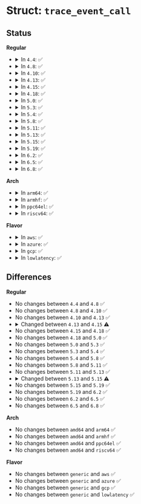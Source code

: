 # Struct: <code>trace_event_call</code>

## Status
<b>Regular</b>
<ul>
<li>
<details>
<summary>In <code>4.4</code>: ✅</summary>

```c
struct trace_event_call {
    struct list_head list;
    struct trace_event_class *class;
    char *name;
    struct tracepoint *tp;
    struct trace_event event;
    char *print_fmt;
    struct event_filter *filter;
    void *mod;
    void *data;
    int flags;
    int perf_refcount;
    struct hlist_head *perf_events;
    struct bpf_prog *prog;
    int (*perf_perm)(struct trace_event_call *, struct perf_event *);
};
```
</details>
</li>
<li>
<details>
<summary>In <code>4.8</code>: ✅</summary>

```c
struct trace_event_call {
    struct list_head list;
    struct trace_event_class *class;
    char *name;
    struct tracepoint *tp;
    struct trace_event event;
    char *print_fmt;
    struct event_filter *filter;
    void *mod;
    void *data;
    int flags;
    int perf_refcount;
    struct hlist_head *perf_events;
    struct bpf_prog *prog;
    int (*perf_perm)(struct trace_event_call *, struct perf_event *);
};
```
</details>
</li>
<li>
<details>
<summary>In <code>4.10</code>: ✅</summary>

```c
struct trace_event_call {
    struct list_head list;
    struct trace_event_class *class;
    char *name;
    struct tracepoint *tp;
    struct trace_event event;
    char *print_fmt;
    struct event_filter *filter;
    void *mod;
    void *data;
    int flags;
    int perf_refcount;
    struct hlist_head *perf_events;
    struct bpf_prog *prog;
    int (*perf_perm)(struct trace_event_call *, struct perf_event *);
};
```
</details>
</li>
<li>
<details>
<summary>In <code>4.13</code>: ✅</summary>

```c
struct trace_event_call {
    struct list_head list;
    struct trace_event_class *class;
    char *name;
    struct tracepoint *tp;
    struct trace_event event;
    char *print_fmt;
    struct event_filter *filter;
    void *mod;
    void *data;
    int flags;
    int perf_refcount;
    struct hlist_head *perf_events;
    struct bpf_prog *prog;
    int (*perf_perm)(struct trace_event_call *, struct perf_event *);
};
```
</details>
</li>
<li>
<details>
<summary>In <code>4.15</code>: ✅</summary>

```c
struct trace_event_call {
    struct list_head list;
    struct trace_event_class *class;
    char *name;
    struct tracepoint *tp;
    struct trace_event event;
    char *print_fmt;
    struct event_filter *filter;
    void *mod;
    void *data;
    int flags;
    int perf_refcount;
    struct hlist_head *perf_events;
    struct bpf_prog_array *prog_array;
    int (*perf_perm)(struct trace_event_call *, struct perf_event *);
};
```
</details>
</li>
<li>
<details>
<summary>In <code>4.18</code>: ✅</summary>

```c
struct trace_event_call {
    struct list_head list;
    struct trace_event_class *class;
    char *name;
    struct tracepoint *tp;
    struct trace_event event;
    char *print_fmt;
    struct event_filter *filter;
    void *mod;
    void *data;
    int flags;
    int perf_refcount;
    struct hlist_head *perf_events;
    struct bpf_prog_array *prog_array;
    int (*perf_perm)(struct trace_event_call *, struct perf_event *);
};
```
</details>
</li>
<li>
<details>
<summary>In <code>5.0</code>: ✅</summary>

```c
struct trace_event_call {
    struct list_head list;
    struct trace_event_class *class;
    char *name;
    struct tracepoint *tp;
    struct trace_event event;
    char *print_fmt;
    struct event_filter *filter;
    void *mod;
    void *data;
    int flags;
    int perf_refcount;
    struct hlist_head *perf_events;
    struct bpf_prog_array *prog_array;
    int (*perf_perm)(struct trace_event_call *, struct perf_event *);
};
```
</details>
</li>
<li>
<details>
<summary>In <code>5.3</code>: ✅</summary>

```c
struct trace_event_call {
    struct list_head list;
    struct trace_event_class *class;
    char *name;
    struct tracepoint *tp;
    struct trace_event event;
    char *print_fmt;
    struct event_filter *filter;
    void *mod;
    void *data;
    int flags;
    int perf_refcount;
    struct hlist_head *perf_events;
    struct bpf_prog_array *prog_array;
    int (*perf_perm)(struct trace_event_call *, struct perf_event *);
};
```
</details>
</li>
<li>
<details>
<summary>In <code>5.4</code>: ✅</summary>

```c
struct trace_event_call {
    struct list_head list;
    struct trace_event_class *class;
    char *name;
    struct tracepoint *tp;
    struct trace_event event;
    char *print_fmt;
    struct event_filter *filter;
    void *mod;
    void *data;
    int flags;
    int perf_refcount;
    struct hlist_head *perf_events;
    struct bpf_prog_array *prog_array;
    int (*perf_perm)(struct trace_event_call *, struct perf_event *);
};
```
</details>
</li>
<li>
<details>
<summary>In <code>5.8</code>: ✅</summary>

```c
struct trace_event_call {
    struct list_head list;
    struct trace_event_class *class;
    char *name;
    struct tracepoint *tp;
    struct trace_event event;
    char *print_fmt;
    struct event_filter *filter;
    void *mod;
    void *data;
    int flags;
    int perf_refcount;
    struct hlist_head *perf_events;
    struct bpf_prog_array *prog_array;
    int (*perf_perm)(struct trace_event_call *, struct perf_event *);
};
```
</details>
</li>
<li>
<details>
<summary>In <code>5.11</code>: ✅</summary>

```c
struct trace_event_call {
    struct list_head list;
    struct trace_event_class *class;
    char *name;
    struct tracepoint *tp;
    struct trace_event event;
    char *print_fmt;
    struct event_filter *filter;
    void *mod;
    void *data;
    int flags;
    int perf_refcount;
    struct hlist_head *perf_events;
    struct bpf_prog_array *prog_array;
    int (*perf_perm)(struct trace_event_call *, struct perf_event *);
};
```
</details>
</li>
<li>
<details>
<summary>In <code>5.13</code>: ✅</summary>

```c
struct trace_event_call {
    struct list_head list;
    struct trace_event_class *class;
    char *name;
    struct tracepoint *tp;
    struct trace_event event;
    char *print_fmt;
    struct event_filter *filter;
    void *mod;
    void *data;
    int flags;
    int perf_refcount;
    struct hlist_head *perf_events;
    struct bpf_prog_array *prog_array;
    int (*perf_perm)(struct trace_event_call *, struct perf_event *);
};
```
</details>
</li>
<li>
<details>
<summary>In <code>5.15</code>: ✅</summary>

```c
struct trace_event_call {
    struct list_head list;
    struct trace_event_class *class;
    char *name;
    struct tracepoint *tp;
    struct trace_event event;
    char *print_fmt;
    struct event_filter *filter;
    void *module;
    atomic_t refcnt;
    void *data;
    int flags;
    int perf_refcount;
    struct hlist_head *perf_events;
    struct bpf_prog_array *prog_array;
    int (*perf_perm)(struct trace_event_call *, struct perf_event *);
};
```
</details>
</li>
<li>
<details>
<summary>In <code>5.19</code>: ✅</summary>

```c
struct trace_event_call {
    struct list_head list;
    struct trace_event_class *class;
    char *name;
    struct tracepoint *tp;
    struct trace_event event;
    char *print_fmt;
    struct event_filter *filter;
    void *module;
    atomic_t refcnt;
    void *data;
    int flags;
    int perf_refcount;
    struct hlist_head *perf_events;
    struct bpf_prog_array *prog_array;
    int (*perf_perm)(struct trace_event_call *, struct perf_event *);
};
```
</details>
</li>
<li>
<details>
<summary>In <code>6.2</code>: ✅</summary>

```c
struct trace_event_call {
    struct list_head list;
    struct trace_event_class *class;
    char *name;
    struct tracepoint *tp;
    struct trace_event event;
    char *print_fmt;
    struct event_filter *filter;
    void *module;
    atomic_t refcnt;
    void *data;
    int flags;
    int perf_refcount;
    struct hlist_head *perf_events;
    struct bpf_prog_array *prog_array;
    int (*perf_perm)(struct trace_event_call *, struct perf_event *);
};
```
</details>
</li>
<li>
<details>
<summary>In <code>6.5</code>: ✅</summary>

```c
struct trace_event_call {
    struct list_head list;
    struct trace_event_class *class;
    char *name;
    struct tracepoint *tp;
    struct trace_event event;
    char *print_fmt;
    struct event_filter *filter;
    void *module;
    atomic_t refcnt;
    void *data;
    int flags;
    int perf_refcount;
    struct hlist_head *perf_events;
    struct bpf_prog_array *prog_array;
    int (*perf_perm)(struct trace_event_call *, struct perf_event *);
};
```
</details>
</li>
<li>
<details>
<summary>In <code>6.8</code>: ✅</summary>

```c
struct trace_event_call {
    struct list_head list;
    struct trace_event_class *class;
    char *name;
    struct tracepoint *tp;
    struct trace_event event;
    char *print_fmt;
    struct event_filter *filter;
    void *module;
    atomic_t refcnt;
    void *data;
    int flags;
    int perf_refcount;
    struct hlist_head *perf_events;
    struct bpf_prog_array *prog_array;
    int (*perf_perm)(struct trace_event_call *, struct perf_event *);
};
```
</details>
</li>
</ul>
<b>Arch</b>
<ul>
<li>
<details>
<summary>In <code>arm64</code>: ✅</summary>

```c
struct trace_event_call {
    struct list_head list;
    struct trace_event_class *class;
    char *name;
    struct tracepoint *tp;
    struct trace_event event;
    char *print_fmt;
    struct event_filter *filter;
    void *mod;
    void *data;
    int flags;
    int perf_refcount;
    struct hlist_head *perf_events;
    struct bpf_prog_array *prog_array;
    int (*perf_perm)(struct trace_event_call *, struct perf_event *);
};
```
</details>
</li>
<li>
<details>
<summary>In <code>armhf</code>: ✅</summary>

```c
struct trace_event_call {
    struct list_head list;
    struct trace_event_class *class;
    char *name;
    struct tracepoint *tp;
    struct trace_event event;
    char *print_fmt;
    struct event_filter *filter;
    void *mod;
    void *data;
    int flags;
    int perf_refcount;
    struct hlist_head *perf_events;
    struct bpf_prog_array *prog_array;
    int (*perf_perm)(struct trace_event_call *, struct perf_event *);
};
```
</details>
</li>
<li>
<details>
<summary>In <code>ppc64el</code>: ✅</summary>

```c
struct trace_event_call {
    struct list_head list;
    struct trace_event_class *class;
    char *name;
    struct tracepoint *tp;
    struct trace_event event;
    char *print_fmt;
    struct event_filter *filter;
    void *mod;
    void *data;
    int flags;
    int perf_refcount;
    struct hlist_head *perf_events;
    struct bpf_prog_array *prog_array;
    int (*perf_perm)(struct trace_event_call *, struct perf_event *);
};
```
</details>
</li>
<li>
<details>
<summary>In <code>riscv64</code>: ✅</summary>

```c
struct trace_event_call {
    struct list_head list;
    struct trace_event_class *class;
    char *name;
    struct tracepoint *tp;
    struct trace_event event;
    char *print_fmt;
    struct event_filter *filter;
    void *mod;
    void *data;
    int flags;
    int perf_refcount;
    struct hlist_head *perf_events;
    struct bpf_prog_array *prog_array;
    int (*perf_perm)(struct trace_event_call *, struct perf_event *);
};
```
</details>
</li>
</ul>
<b>Flavor</b>
<ul>
<li>
<details>
<summary>In <code>aws</code>: ✅</summary>

```c
struct trace_event_call {
    struct list_head list;
    struct trace_event_class *class;
    char *name;
    struct tracepoint *tp;
    struct trace_event event;
    char *print_fmt;
    struct event_filter *filter;
    void *mod;
    void *data;
    int flags;
    int perf_refcount;
    struct hlist_head *perf_events;
    struct bpf_prog_array *prog_array;
    int (*perf_perm)(struct trace_event_call *, struct perf_event *);
};
```
</details>
</li>
<li>
<details>
<summary>In <code>azure</code>: ✅</summary>

```c
struct trace_event_call {
    struct list_head list;
    struct trace_event_class *class;
    char *name;
    struct tracepoint *tp;
    struct trace_event event;
    char *print_fmt;
    struct event_filter *filter;
    void *mod;
    void *data;
    int flags;
    int perf_refcount;
    struct hlist_head *perf_events;
    struct bpf_prog_array *prog_array;
    int (*perf_perm)(struct trace_event_call *, struct perf_event *);
};
```
</details>
</li>
<li>
<details>
<summary>In <code>gcp</code>: ✅</summary>

```c
struct trace_event_call {
    struct list_head list;
    struct trace_event_class *class;
    char *name;
    struct tracepoint *tp;
    struct trace_event event;
    char *print_fmt;
    struct event_filter *filter;
    void *mod;
    void *data;
    int flags;
    int perf_refcount;
    struct hlist_head *perf_events;
    struct bpf_prog_array *prog_array;
    int (*perf_perm)(struct trace_event_call *, struct perf_event *);
};
```
</details>
</li>
<li>
<details>
<summary>In <code>lowlatency</code>: ✅</summary>

```c
struct trace_event_call {
    struct list_head list;
    struct trace_event_class *class;
    char *name;
    struct tracepoint *tp;
    struct trace_event event;
    char *print_fmt;
    struct event_filter *filter;
    void *mod;
    void *data;
    int flags;
    int perf_refcount;
    struct hlist_head *perf_events;
    struct bpf_prog_array *prog_array;
    int (*perf_perm)(struct trace_event_call *, struct perf_event *);
};
```
</details>
</li>
</ul>

## Differences
<b>Regular</b>
<ul>
<li>
No changes between <code>4.4</code> and <code>4.8</code> ✅
</li>
<li>
No changes between <code>4.8</code> and <code>4.10</code> ✅
</li>
<li>
No changes between <code>4.10</code> and <code>4.13</code> ✅
</li>
<li>
<details>
<summary>Changed between <code>4.13</code> and <code>4.15</code> ⚠️</summary>
<ul>
<li>
<b>Field added. </b>
<code>struct bpf_prog_array *prog_array</code>
</li>
<li>
<b>Field removed. </b>
<code>struct bpf_prog *prog</code>
</li>
</ul>
</details>
</li>
<li>
No changes between <code>4.15</code> and <code>4.18</code> ✅
</li>
<li>
No changes between <code>4.18</code> and <code>5.0</code> ✅
</li>
<li>
No changes between <code>5.0</code> and <code>5.3</code> ✅
</li>
<li>
No changes between <code>5.3</code> and <code>5.4</code> ✅
</li>
<li>
No changes between <code>5.4</code> and <code>5.8</code> ✅
</li>
<li>
No changes between <code>5.8</code> and <code>5.11</code> ✅
</li>
<li>
No changes between <code>5.11</code> and <code>5.13</code> ✅
</li>
<li>
<details>
<summary>Changed between <code>5.13</code> and <code>5.15</code> ⚠️</summary>
<ul>
<li>
<b>Field added. </b>
<code>void *module</code>
</li>
<li>
<b>Field added. </b>
<code>atomic_t refcnt</code>
</li>
<li>
<b>Field removed. </b>
<code>void *mod</code>
</li>
</ul>
</details>
</li>
<li>
No changes between <code>5.15</code> and <code>5.19</code> ✅
</li>
<li>
No changes between <code>5.19</code> and <code>6.2</code> ✅
</li>
<li>
No changes between <code>6.2</code> and <code>6.5</code> ✅
</li>
<li>
No changes between <code>6.5</code> and <code>6.8</code> ✅
</li>
</ul>
<b>Arch</b>
<ul>
<li>
No changes between <code>amd64</code> and <code>arm64</code> ✅
</li>
<li>
No changes between <code>amd64</code> and <code>armhf</code> ✅
</li>
<li>
No changes between <code>amd64</code> and <code>ppc64el</code> ✅
</li>
<li>
No changes between <code>amd64</code> and <code>riscv64</code> ✅
</li>
</ul>
<b>Flavor</b>
<ul>
<li>
No changes between <code>generic</code> and <code>aws</code> ✅
</li>
<li>
No changes between <code>generic</code> and <code>azure</code> ✅
</li>
<li>
No changes between <code>generic</code> and <code>gcp</code> ✅
</li>
<li>
No changes between <code>generic</code> and <code>lowlatency</code> ✅
</li>
</ul>
